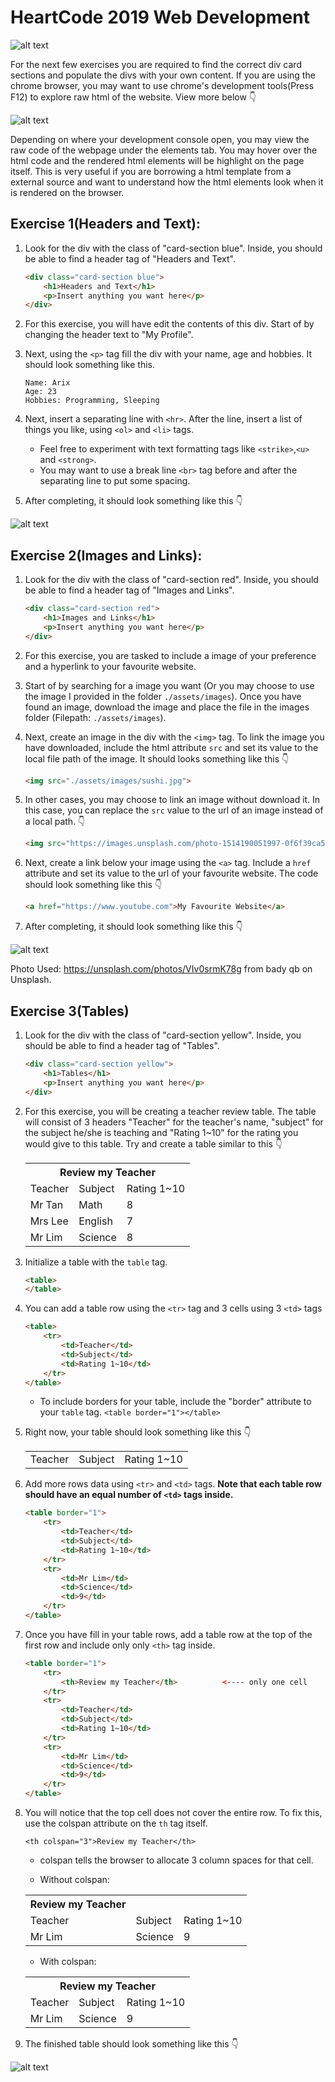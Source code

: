 # HeartCode 2019 Web Development
 
![alt text](https://raw.githubusercontent.com/arixpsy/HeartCode/master/README/Template.png)

For the next few exercises you are required to find the correct div card sections and populate the divs with your own content. If you are using the chrome browser, you may want to use chrome's development tools(Press F12) to explore raw html of the website. View more below :point_down:

![alt text](https://raw.githubusercontent.com/arixpsy/HeartCode/master/README/DevTools.png)

Depending on where your development console open, you may view the raw code of the webpage under the elements tab. You may hover over the html code and the rendered html elements will be highlight on the page itself. This is very useful if you are borrowing a html template from a external source and want to understand how the html elements look when it is rendered on the browser.

## Exercise 1(Headers and Text):
1. Look for the div with the class of "card-section blue". Inside, you should be able to find a header tag of "Headers and Text".
    ```html
    <div class="card-section blue">
        <h1>Headers and Text</h1>
        <p>Insert anything you want here</p>
    </div>
    ```
2. For this exercise, you will have edit the contents of this div. Start of by changing the header text to "My Profile".

3. Next, using the ```<p>``` tag fill the div with your name, age and hobbies. It should look something like this.
    ```
    Name: Arix
    Age: 23
    Hobbies: Programming, Sleeping
    ```
4. Next, insert a separating line with ```<hr>```. After the line, insert a list of things you like, using ```<ol>``` and ```<li>``` tags.

    * Feel free to experiment with text formatting tags like ```<strike>```,```<u>``` and ```<strong>```.
    * You may want to use a break line ```<br>``` tag before and after the separating line to put some spacing.
5. After completing, it should look something like this :point_down:

![alt text](https://raw.githubusercontent.com/arixpsy/HeartCode/master/README/Exercise1.png)

## Exercise 2(Images and Links):
1. Look for the div with the class of "card-section red". Inside, you should be able to find a header tag of "Images and Links".
    ```html
    <div class="card-section red">
        <h1>Images and Links</h1>
        <p>Insert anything you want here</p>
    </div>
    ```

2. For this exercise, you are tasked to include a image of your preference and a hyperlink to your favourite website.

3. Start of by searching for a image you want (Or you may choose to use the image I provided in the folder ```./assets/images```). Once you have found an image, download the image and place the file in the images folder (Filepath: ```./assets/images```).

4. Next, create an image in the div with the ```<img>``` tag. To link the image you have downloaded, include the html attribute ```src``` and set its value to the local file path of the image. It should looks something like this :point_down:
    ```html
    <img src="./assets/images/sushi.jpg">
    ```

5. In other cases, you may choose to link an image without download it. In this case, you can replace the ```src``` value to the url of an image instead of a local path. :point_down:
    ```html
    <img src="https://images.unsplash.com/photo-1514190051997-0f6f39ca5cde?ixlib=rb-1.2.1&ixid=eyJhcHBfaWQiOjEyMDd9">
    ```

6. Next, create a link below your image using the ```<a>``` tag. Include a ```href``` attribute and set its value to the url of your favourite website. The code should look something like this :point_down:
    ```html
    <a href="https://www.youtube.com">My Favourite Website</a>
    ```
7. After completing, it should look something like this :point_down:

![alt text](https://raw.githubusercontent.com/arixpsy/HeartCode/master/README/Exercise2.png)

Photo Used: https://unsplash.com/photos/VIv0srmK78g from bady qb on Unsplash.

## Exercise 3(Tables)

1. Look for the div with the class of "card-section yellow". Inside, you should be able to find a header tag of "Tables".
    ```html
    <div class="card-section yellow">
        <h1>Tables</h1>
        <p>Insert anything you want here</p>
    </div>
    ```
2. For this exercise, you will be creating a teacher review table. The table will consist of 3 headers "Teacher" for the teacher's name, "subject" for the subject he/she is teaching and "Rating 1~10" for the rating you would give to this table. Try and create a table similar to this :point_down:

    <table>
        <tr>
            <th colspan="3">Review my Teacher</td>
        </tr>
        <tr>
            <td>Teacher</td>
            <td>Subject</td>
            <td>Rating 1~10</td>
        </tr>
        <tr>
            <td>Mr Tan</td>
            <td>Math</td>
            <td>8</td>
        </tr>
        <tr>
            <td>Mrs Lee</td>
            <td>English</td>
            <td>7</td>
        </tr>
        <tr>
            <td>Mr Lim</td>
            <td>Science</td>
            <td>8</td>
        </tr>
    </table>

3. Initialize a table with the ```table``` tag.
    ```html
    <table>
    </table>
    ```
4. You can add a table row using the ```<tr>``` tag and 3 cells using 3 ```<td>``` tags
    ```html
    <table>
        <tr>
            <td>Teacher</td>
            <td>Subject</td>
            <td>Rating 1~10</td>
        </tr>
    </table>
    ```
    * To include borders for your table, include the "border" attribute to your ```table``` tag. ```<table border="1"></table>```

5. Right now, your table should look something like this :point_down:
    <table>
        <tr>
            <td>Teacher</td>
            <td>Subject</td>
            <td>Rating 1~10</td>
        </tr>
    </table>

6. Add more rows data using ```<tr>``` and ```<td>``` tags. <b>Note that each table row should have an equal number of ```<td>``` tags inside.</b>
    ```html
    <table border="1">
        <tr>
            <td>Teacher</td>
            <td>Subject</td>
            <td>Rating 1~10</td>
        </tr>
        <tr>
            <td>Mr Lim</td>
            <td>Science</td>
            <td>9</td>
        </tr>
    </table>
    ```
7. Once you have fill in your table rows, add a table row at the top of the first row and include only only ```<th>``` tag inside.
    ```html
    <table border="1">
        <tr>
            <th>Review my Teacher</th>          <---- only one cell
        </tr>
        <tr>
            <td>Teacher</td>
            <td>Subject</td>
            <td>Rating 1~10</td>
        </tr>
        <tr>
            <td>Mr Lim</td>
            <td>Science</td>
            <td>9</td>
        </tr>
    </table>
    ```
8. You will notice that the top cell does not cover the entire row. To fix this, use the colspan attribute on the ```th``` tag itself.

    ```<th colspan="3">Review my Teacher</th>```

    * colspan tells the browser to allocate 3 column spaces for that cell.


    * Without colspan:
    <table>
        <tr>
            <th>Review my Teacher</th>
        </tr>
        <tr>
            <td>Teacher</td>
            <td>Subject</td>
            <td>Rating 1~10</td>
        </tr>
        <tr>
            <td>Mr Lim</td>
            <td>Science</td>
            <td>9</td>
        </tr>
    </table>
    
    * With colspan:
    <table>
        <tr>
            <th colspan="3">Review my Teacher</th>
        </tr>
        <tr>
            <td>Teacher</td>
            <td>Subject</td>
            <td>Rating 1~10</td>
        </tr>
        <tr>
            <td>Mr Lim</td>
            <td>Science</td>
            <td>9</td>
        </tr>
    </table>

9. The finished table should look something like this :point_down:

![alt text](https://raw.githubusercontent.com/arixpsy/HeartCode/master/README/Exercise3.png)